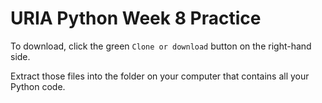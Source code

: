 URIA Python Week 8 Practice
===========================

To download, click the green `Clone or download` button on the right-hand side.

Extract those files into the folder on your computer that contains all your Python code.
